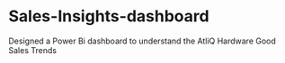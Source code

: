 # Sales-Insights-dashboard
Designed a Power Bi dashboard to understand the AtliQ Hardware Good Sales Trends
